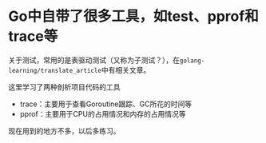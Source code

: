 # Go中自带了很多工具，如test、pprof和trace等

关于测试，常用的是表驱动测试（又称为子测试？），在`golang-learning/translate_article`中有相关文章。

这里学习了两种剖析项目代码的工具
- trace：主要用于查看Goroutine跟踪、GC所花的时间等
- pprof：主要用于CPU的占用情况和内存的占用情况等

现在用到的地方不多，以后多练习。
